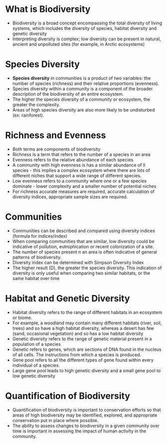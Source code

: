 # What is Biodiversity
- Biodiversity is a broad concept encompassing the total diversity of living systems, which includes the diversity of species, habitat diversity and genetic diversity
- Interpreting diversity is complex; low diversity can be present in natural, ancient and unpolluted sites (for example, in Arctic ecosystems)
# Species Diversity
- **Species diversity** in communities is a product of two variables: the number of species (richness) and their relative proportions (evenness). 
- Species diversity within a community is a component of the broader description of the biodiversity of an entire ecosystem.
- The higher the species diversity of a community or ecosystem, the greater the complexity.
- Areas of high species diversity are also more likely to be undisturbed (ex: rainforest).
# Richness and Evenness
- Both terms are components of biodiversity
- Richness is a term that refers to the number of a species in an area
- Evenness refers to the relative abundance of each species
- A community with high evenness is has a similar abundance of ll species - this implies a complex ecosystem where there are lots of different niches that support a wide range of different species.
- Low evenness refers to a community where one or a few species dominate - lower complexity and a smaller number of potential niches
- For richness accurate measures are required, accurate calculation of diversity indices, appropriate sample sizes are required.
# Communities
- Communities can be described and compared using diversity indices (formula for indices/index)
- When comparing communities that are similar, low diversity could be indicative of pollution, eutrophication or recent colonization of a site.
- The number of species present n an area is often indicative of general patterns of biodiversity.
- Diversity index can be determined with Simpson Diversity Index
- The higher result (D), the greater the species diversity. This indication of diversity is only useful when comparing two similar habitats, or the same habitat over time
# Habitat and Genetic Diversity
- Habitat diversity refers to the range of different habitats in an ecosystem or biome.
- For example, a woodland may contain many different habitats (river, soil, trees) and so have a high habitat diversity, whereas a desert has few (sand, occasional vegetation) and so has a low habitat diversity
- Genetic diversity refers to the range of genetic material present in a population of a species
- Genetic refers to genes, which are sections of DNA found in the nucleus of all cells. The instructions from which a species is produced.
- Gene pool refers to all the different types of gene found within every individual of a species.
- Large gene pool leads to high genetic diversity and a small gene pool to low genetic diversity
# Quantification of Biodiversity
- Quantification of biodiversity is important to conservation efforts so that areas of high biodiversity may be identified, explored, and appropriate conservation put in place where possible.
- The ability to assess changes to biodiversity in a given community over time is important in assessing the impact of human activity in the community.
